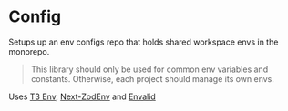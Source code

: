 # Config

Setups up an env configs repo that holds shared workspace envs in the monorepo.

> This library should only be used for common env variables and constants. Otherwise, each project should manage its own envs.

Uses [T3 Env](https://env.t3.gg/docs/introduction), [Next-ZodEnv](https://github.com/morinokami/next-zodenv) and [Envalid](https://www.npmjs.com/package/envalid)
